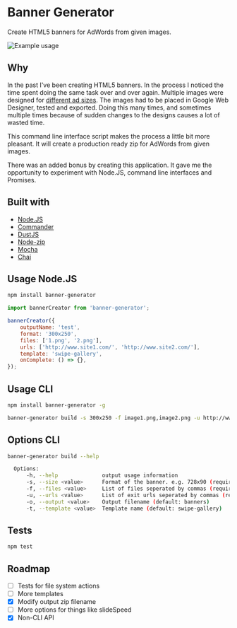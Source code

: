 # Banner Generator
Create HTML5 banners for AdWords from given images.

![Example usage](https://github.com/wiljanslofstra/banner-generator-cli/blob/master/example.gif)

## Why
In the past I've been creating HTML5 banners. In the process I noticed the time spent doing the same
task over and over again. Multiple images were designed for [different ad sizes](https://support.google.com/adsense/answer/6002621?hl=en). The images had to be placed in Google Web Designer, tested and exported. Doing this many times, and sometimes multiple times because of sudden changes to the designs causes a lot of wasted time.

This command line interface script makes the process a little bit more pleasant. It will create a production ready zip for AdWords from given images.

There was an added bonus by creating this application. It gave me the opportunity to experiment with Node.JS, command line interfaces and Promises.

## Built with
- [Node.JS](https://nodejs.org/en/)
- [Commander](https://www.npmjs.com/package/commander)
- [DustJS](https://www.npmjs.com/package/dustjs-linkedin)
- [Node-zip](https://www.npmjs.com/package/node-zip)
- [Mocha](http://mochajs.org/)
- [Chai](http://chaijs.com/)

## Usage Node.JS
```bash
npm install banner-generator
```
```javascript
import bannerCreator from 'banner-generator';

bannerCreator({
    outputName: 'test',
    format: '300x250',
    files: ['1.png', '2.png'],
    urls: ['http://www.site1.com/', 'http://www.site2.com/'],
    template: 'swipe-gallery',
    onComplete: () => {},
});
```

## Usage CLI
```bash
npm install banner-generator -g

banner-generator build -s 300x250 -f image1.png,image2.png -u http://www.example.com/
```

## Options CLI
```bash
banner-generator build --help

  Options:
      -h, --help              output usage information
      -s, --size <value>      Format of the banner. e.g. 728x90 (required)
      -f, --files <value>     List of files seperated by commas (required)
      -u, --urls <value>      List of exit urls seperated by commas (required)
      -o, --output <value>    Output filename (default: banners)
      -t, --template <value>  Template name (default: swipe-gallery)
```

## Tests
```bash
npm test
```

## Roadmap
- [ ] Tests for file system actions
- [ ] More templates
- [x] Modify output zip filename
- [ ] More options for things like slideSpeed
- [x] Non-CLI API
